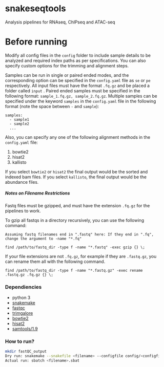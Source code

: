 # snakeseqtools
Analysis pipelines for RNAseq, ChIPseq and ATAC-seq


# Before running 
Modify all config files in the `config` folder to include sample details to be analyzed and required index paths as per specifications. You can also specify custom options for the trimming and alignment steps. 

Samples can be run in single or paired ended modes, and the corresponding option can be specified in the `config.yaml` file as `se` or `pe` respectively. All input files must have the format `.fq.gz` and be placed a folder called `input` . Paired ended samples must be specified in the following format: `sample_1.fq.gz, sample_2.fq.gz`. Multiple samples can be specified under the keyword `samples` in the `config.yaml` file in the following format (note the space between `-` and `sample`):

```
samples:
  - sample1
  - sample2
  ...
```

Also, you can specify any one of the following alignment methods in the `config.yaml` file:
1) bowtie2
2) hisat2
3) kallisto

If you select `bowtie2` or `hisat2` the final output would be the sorted and indexed bam files. If you select `kallisto`, the final output would be the abundance files.

##### Notes on Filename Restrictions

Fastq files must be gzipped, and must have the extension `.fq.gz` for the pipelines to work.

To gzip all fastqs in a directory recursively, you can use the following command:

    Assuming fastq filenames end in ".fastq" here: If they end in ".fq", change the argument to -name "*.fq"
    
    find /path/to/fastq_dir -type f -name "*.fastq" -exec gzip {} \;

If your file extensions are not `.fq.gz`, for example if they are `.fastq.gz`, you can rename them all with the following command.

    find /path/to/fastq_dir -type f -name "*.fastq.gz" -exec rename .fastq.gz .fq.gz {} \;

### Dependiencies
* python 3
* [snakemake](https://snakemake.readthedocs.io/en/stable/)
* [fastqc](https://www.bioinformatics.babraham.ac.uk/projects/fastqc/)
* [trimgalore](https://www.bioinformatics.babraham.ac.uk/projects/trim_galore/)
* [bowtie2](http://bowtie-bio.sourceforge.net/bowtie2/index.shtml)
* [hisat2](http://daehwankimlab.github.io/hisat2/)
* [samtools/1.9](http://www.htslib.org/)


### How to run?

```bash
mkdir fastQC_output
Dry run: snakemake --snakefile <filename> --configfile config/<configfilename> -n
Actual run: sbatch <filename>.sbat
```

